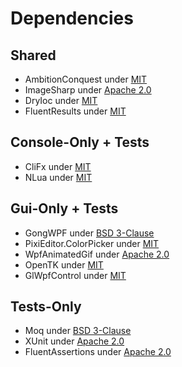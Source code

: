 # Dependencies

## Shared

- AmbitionConquest under [MIT](https://github.com/pleonex/AmbitionConquest/blob/main/LICENSE)
- ImageSharp under [Apache 2.0](https://github.com/SixLabors/ImageSharp/blob/main/LICENSE)
- DryIoc under [MIT](https://github.com/dadhi/DryIoc/blob/master/LICENSE.txt)
- FluentResults under [MIT](https://github.com/altmann/FluentResults/blob/master/LICENSE)

## Console-Only + Tests

- CliFx under [MIT](https://github.com/Tyrrrz/CliFx/blob/master/License.txt)
- NLua under [MIT](https://github.com/NLua/NLua/blob/main/LICENSE)

## Gui-Only + Tests

- GongWPF under [BSD 3-Clause](https://github.com/punker76/gong-wpf-dragdrop/blob/develop/LICENSE)
- PixiEditor.ColorPicker under [MIT](https://github.com/PixiEditor/PixiEditor/blob/master/LICENSE)
- WpfAnimatedGif under [Apache 2.0](https://github.com/XamlAnimatedGif/WpfAnimatedGif/blob/master/LICENSE.txt)
- OpenTK under [MIT](https://github.com/opentk/opentk/blob/master/LICENSE.md)
- GlWpfControl under [MIT](https://github.com/opentk/GLWpfControl/blob/master/LICENSE.md)

## Tests-Only

- Moq under [BSD 3-Clause](https://raw.githubusercontent.com/moq/moq4/main/License.txt)
- XUnit under [Apache 2.0](https://github.com/xunit/xunit/blob/main/LICENSE)
- FluentAssertions under [Apache 2.0](https://github.com/fluentassertions/fluentassertions/blob/develop/LICENSE)
